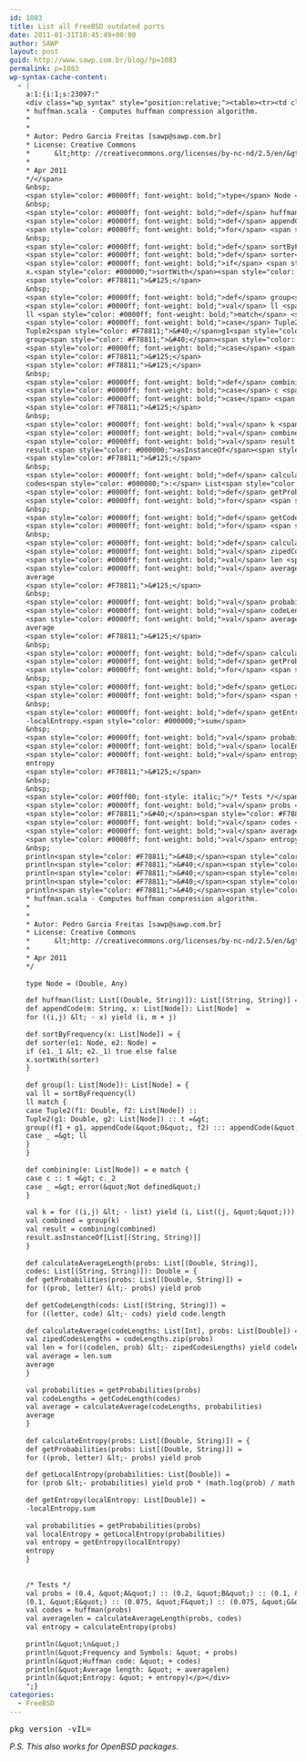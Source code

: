 ```yaml
---
id: 1083
title: List all FreeBSD outdated ports
date: 2011-01-31T10:45:49+00:00
author: SAWP
layout: post
guid: http://www.sawp.com.br/blog/?p=1083
permalink: p=1083
wp-syntax-cache-content:
  - |
    a:1:{i:1;s:23097:"
    <div class="wp_syntax" style="position:relative;"><table><tr><td class="code"><pre class="scala" style="font-family:monospace;"><span style="color: #00ff00; font-style: italic;">/**
    * huffman.scala - Computes huffman compression algorithm.
    *
    *
    * Autor: Pedro Garcia Freitas [sawp@sawp.com.br]
    * License: Creative Commons
    *      &lt;http: //creativecommons.org/licenses/by-nc-nd/2.5/en/&gt;
    *
    * Apr 2011
    */</span>
    &nbsp;
    <span style="color: #0000ff; font-weight: bold;">type</span> Node <span style="color: #000080;">=</span> <span style="color: #F78811;">&#40;</span>Double, Any<span style="color: #F78811;">&#41;</span>
    &nbsp;
    <span style="color: #0000ff; font-weight: bold;">def</span> huffman<span style="color: #F78811;">&#40;</span>list<span style="color: #000080;">:</span> List<span style="color: #F78811;">&#91;</span><span style="color: #F78811;">&#40;</span>Double, String<span style="color: #F78811;">&#41;</span><span style="color: #F78811;">&#93;</span><span style="color: #F78811;">&#41;</span><span style="color: #000080;">:</span> List<span style="color: #F78811;">&#91;</span><span style="color: #F78811;">&#40;</span>String, String<span style="color: #F78811;">&#41;</span><span style="color: #F78811;">&#93;</span> <span style="color: #000080;">=</span> <span style="color: #F78811;">&#123;</span>
    <span style="color: #0000ff; font-weight: bold;">def</span> appendCode<span style="color: #F78811;">&#40;</span>m<span style="color: #000080;">:</span> String, x<span style="color: #000080;">:</span> List<span style="color: #F78811;">&#91;</span>Node<span style="color: #F78811;">&#93;</span><span style="color: #F78811;">&#41;</span><span style="color: #000080;">:</span> List<span style="color: #F78811;">&#91;</span>Node<span style="color: #F78811;">&#93;</span>  <span style="color: #000080;">=</span>
    <span style="color: #0000ff; font-weight: bold;">for</span> <span style="color: #F78811;">&#40;</span><span style="color: #F78811;">&#40;</span>i,j<span style="color: #F78811;">&#41;</span> <span style="color: #000080;">&lt;</span> - x<span style="color: #F78811;">&#41;</span> <span style="color: #0000ff; font-weight: bold;">yield</span> <span style="color: #F78811;">&#40;</span>i, m + j<span style="color: #F78811;">&#41;</span>
    &nbsp;
    <span style="color: #0000ff; font-weight: bold;">def</span> sortByFrequency<span style="color: #F78811;">&#40;</span>x<span style="color: #000080;">:</span> List<span style="color: #F78811;">&#91;</span>Node<span style="color: #F78811;">&#93;</span><span style="color: #F78811;">&#41;</span> <span style="color: #000080;">=</span> <span style="color: #F78811;">&#123;</span>
    <span style="color: #0000ff; font-weight: bold;">def</span> sorter<span style="color: #F78811;">&#40;</span>e1<span style="color: #000080;">:</span> Node, e2<span style="color: #000080;">:</span> Node<span style="color: #F78811;">&#41;</span> <span style="color: #000080;">=</span>
    <span style="color: #0000ff; font-weight: bold;">if</span> <span style="color: #F78811;">&#40;</span>e1.<span style="color: #000080;">_</span>1 <span style="color: #000080;">&lt;</span> e2.<span style="color: #000080;">_</span>1<span style="color: #F78811;">&#41;</span> <span style="color: #0000ff; font-weight: bold;">true</span> <span style="color: #0000ff; font-weight: bold;">else</span> <span style="color: #0000ff; font-weight: bold;">false</span>
    x.<span style="color: #000000;">sortWith</span><span style="color: #F78811;">&#40;</span>sorter<span style="color: #F78811;">&#41;</span>
    <span style="color: #F78811;">&#125;</span>
    &nbsp;
    <span style="color: #0000ff; font-weight: bold;">def</span> group<span style="color: #F78811;">&#40;</span>l<span style="color: #000080;">:</span> List<span style="color: #F78811;">&#91;</span>Node<span style="color: #F78811;">&#93;</span><span style="color: #F78811;">&#41;</span><span style="color: #000080;">:</span> List<span style="color: #F78811;">&#91;</span>Node<span style="color: #F78811;">&#93;</span> <span style="color: #000080;">=</span> <span style="color: #F78811;">&#123;</span>
    <span style="color: #0000ff; font-weight: bold;">val</span> ll <span style="color: #000080;">=</span> sortByFrequency<span style="color: #F78811;">&#40;</span>l<span style="color: #F78811;">&#41;</span>
    ll <span style="color: #0000ff; font-weight: bold;">match</span> <span style="color: #F78811;">&#123;</span>
    <span style="color: #0000ff; font-weight: bold;">case</span> Tuple2<span style="color: #F78811;">&#40;</span>f1<span style="color: #000080;">:</span> Double, f2<span style="color: #000080;">:</span> List<span style="color: #F78811;">&#91;</span>Node<span style="color: #F78811;">&#93;</span><span style="color: #F78811;">&#41;</span> <span style="color: #000080;">::</span>
    Tuple2<span style="color: #F78811;">&#40;</span>g1<span style="color: #000080;">:</span> Double, g2<span style="color: #000080;">:</span> List<span style="color: #F78811;">&#91;</span>Node<span style="color: #F78811;">&#93;</span><span style="color: #F78811;">&#41;</span> <span style="color: #000080;">::</span> t <span style="color: #000080;">=&gt;</span>
    group<span style="color: #F78811;">&#40;</span><span style="color: #F78811;">&#40;</span>f1 + g1, appendCode<span style="color: #F78811;">&#40;</span><span style="color: #6666FF;">&quot;0&quot;</span>, f2<span style="color: #F78811;">&#41;</span> <span style="color: #000080;">:::</span> appendCode<span style="color: #F78811;">&#40;</span><span style="color: #6666FF;">&quot;1&quot;</span>, g2<span style="color: #F78811;">&#41;</span><span style="color: #F78811;">&#41;</span> <span style="color: #000080;">::</span> t<span style="color: #F78811;">&#41;</span>
    <span style="color: #0000ff; font-weight: bold;">case</span> <span style="color: #000080;">_</span> <span style="color: #000080;">=&gt;</span> ll
    <span style="color: #F78811;">&#125;</span>
    <span style="color: #F78811;">&#125;</span>
    &nbsp;
    <span style="color: #0000ff; font-weight: bold;">def</span> combining<span style="color: #F78811;">&#40;</span>e<span style="color: #000080;">:</span> List<span style="color: #F78811;">&#91;</span>Node<span style="color: #F78811;">&#93;</span><span style="color: #F78811;">&#41;</span> <span style="color: #000080;">=</span> e <span style="color: #0000ff; font-weight: bold;">match</span> <span style="color: #F78811;">&#123;</span>
    <span style="color: #0000ff; font-weight: bold;">case</span> c <span style="color: #000080;">::</span> t <span style="color: #000080;">=&gt;</span> c.<span style="color: #000080;">_</span>2
    <span style="color: #0000ff; font-weight: bold;">case</span> <span style="color: #000080;">_</span> <span style="color: #000080;">=&gt;</span> error<span style="color: #F78811;">&#40;</span><span style="color: #6666FF;">&quot;Not defined&quot;</span><span style="color: #F78811;">&#41;</span>
    <span style="color: #F78811;">&#125;</span>
    &nbsp;
    <span style="color: #0000ff; font-weight: bold;">val</span> k <span style="color: #000080;">=</span> <span style="color: #0000ff; font-weight: bold;">for</span> <span style="color: #F78811;">&#40;</span><span style="color: #F78811;">&#40;</span>i,j<span style="color: #F78811;">&#41;</span> <span style="color: #000080;">&lt;</span> - list<span style="color: #F78811;">&#41;</span> <span style="color: #0000ff; font-weight: bold;">yield</span> <span style="color: #F78811;">&#40;</span>i, List<span style="color: #F78811;">&#40;</span><span style="color: #F78811;">&#40;</span>j, <span style="color: #6666FF;">&quot;&quot;</span><span style="color: #F78811;">&#41;</span><span style="color: #F78811;">&#41;</span><span style="color: #F78811;">&#41;</span>
    <span style="color: #0000ff; font-weight: bold;">val</span> combined <span style="color: #000080;">=</span> group<span style="color: #F78811;">&#40;</span>k<span style="color: #F78811;">&#41;</span>
    <span style="color: #0000ff; font-weight: bold;">val</span> result <span style="color: #000080;">=</span> combining<span style="color: #F78811;">&#40;</span>combined<span style="color: #F78811;">&#41;</span>
    result.<span style="color: #000000;">asInstanceOf</span><span style="color: #F78811;">&#91;</span>List<span style="color: #F78811;">&#91;</span><span style="color: #F78811;">&#40;</span>String, String<span style="color: #F78811;">&#41;</span><span style="color: #F78811;">&#93;</span><span style="color: #F78811;">&#93;</span>
    <span style="color: #F78811;">&#125;</span>
    &nbsp;
    <span style="color: #0000ff; font-weight: bold;">def</span> calculateAverageLength<span style="color: #F78811;">&#40;</span>probs<span style="color: #000080;">:</span> List<span style="color: #F78811;">&#91;</span><span style="color: #F78811;">&#40;</span>Double, String<span style="color: #F78811;">&#41;</span><span style="color: #F78811;">&#93;</span>,
    codes<span style="color: #000080;">:</span> List<span style="color: #F78811;">&#91;</span><span style="color: #F78811;">&#40;</span>String, String<span style="color: #F78811;">&#41;</span><span style="color: #F78811;">&#93;</span><span style="color: #F78811;">&#41;</span><span style="color: #000080;">:</span> Double <span style="color: #000080;">=</span> <span style="color: #F78811;">&#123;</span>
    <span style="color: #0000ff; font-weight: bold;">def</span> getProbabilities<span style="color: #F78811;">&#40;</span>probs<span style="color: #000080;">:</span> List<span style="color: #F78811;">&#91;</span><span style="color: #F78811;">&#40;</span>Double, String<span style="color: #F78811;">&#41;</span><span style="color: #F78811;">&#93;</span><span style="color: #F78811;">&#41;</span> <span style="color: #000080;">=</span>
    <span style="color: #0000ff; font-weight: bold;">for</span> <span style="color: #F78811;">&#40;</span><span style="color: #F78811;">&#40;</span>prob, letter<span style="color: #F78811;">&#41;</span> <span style="color: #000080;">&lt;</span>- probs<span style="color: #F78811;">&#41;</span> <span style="color: #0000ff; font-weight: bold;">yield</span> prob
    &nbsp;
    <span style="color: #0000ff; font-weight: bold;">def</span> getCodeLength<span style="color: #F78811;">&#40;</span>cods<span style="color: #000080;">:</span> List<span style="color: #F78811;">&#91;</span><span style="color: #F78811;">&#40;</span>String, String<span style="color: #F78811;">&#41;</span><span style="color: #F78811;">&#93;</span><span style="color: #F78811;">&#41;</span> <span style="color: #000080;">=</span>
    <span style="color: #0000ff; font-weight: bold;">for</span> <span style="color: #F78811;">&#40;</span><span style="color: #F78811;">&#40;</span>letter, code<span style="color: #F78811;">&#41;</span> <span style="color: #000080;">&lt;</span>- cods<span style="color: #F78811;">&#41;</span> <span style="color: #0000ff; font-weight: bold;">yield</span> code.<span style="color: #000000;">length</span>
    &nbsp;
    <span style="color: #0000ff; font-weight: bold;">def</span> calculateAverage<span style="color: #F78811;">&#40;</span>codeLengths<span style="color: #000080;">:</span> List<span style="color: #F78811;">&#91;</span>Int<span style="color: #F78811;">&#93;</span>, probs<span style="color: #000080;">:</span> List<span style="color: #F78811;">&#91;</span>Double<span style="color: #F78811;">&#93;</span><span style="color: #F78811;">&#41;</span> <span style="color: #000080;">=</span> <span style="color: #F78811;">&#123;</span>
    <span style="color: #0000ff; font-weight: bold;">val</span> zipedCodesLengths <span style="color: #000080;">=</span> codeLengths.<span style="color: #000000;">zip</span><span style="color: #F78811;">&#40;</span>probs<span style="color: #F78811;">&#41;</span>
    <span style="color: #0000ff; font-weight: bold;">val</span> len <span style="color: #000080;">=</span> <span style="color: #0000ff; font-weight: bold;">for</span><span style="color: #F78811;">&#40;</span><span style="color: #F78811;">&#40;</span>codelen, prob<span style="color: #F78811;">&#41;</span> <span style="color: #000080;">&lt;</span>- zipedCodesLengths<span style="color: #F78811;">&#41;</span> <span style="color: #0000ff; font-weight: bold;">yield</span> codelen <span style="color: #000080;">*</span> prob
    <span style="color: #0000ff; font-weight: bold;">val</span> average <span style="color: #000080;">=</span> len.<span style="color: #000000;">sum</span>
    average
    <span style="color: #F78811;">&#125;</span>
    &nbsp;
    <span style="color: #0000ff; font-weight: bold;">val</span> probabilities <span style="color: #000080;">=</span> getProbabilities<span style="color: #F78811;">&#40;</span>probs<span style="color: #F78811;">&#41;</span>
    <span style="color: #0000ff; font-weight: bold;">val</span> codeLengths <span style="color: #000080;">=</span> getCodeLength<span style="color: #F78811;">&#40;</span>codes<span style="color: #F78811;">&#41;</span>
    <span style="color: #0000ff; font-weight: bold;">val</span> average <span style="color: #000080;">=</span> calculateAverage<span style="color: #F78811;">&#40;</span>codeLengths, probabilities<span style="color: #F78811;">&#41;</span>
    average
    <span style="color: #F78811;">&#125;</span>
    &nbsp;
    <span style="color: #0000ff; font-weight: bold;">def</span> calculateEntropy<span style="color: #F78811;">&#40;</span>probs<span style="color: #000080;">:</span> List<span style="color: #F78811;">&#91;</span><span style="color: #F78811;">&#40;</span>Double, String<span style="color: #F78811;">&#41;</span><span style="color: #F78811;">&#93;</span><span style="color: #F78811;">&#41;</span> <span style="color: #000080;">=</span> <span style="color: #F78811;">&#123;</span>
    <span style="color: #0000ff; font-weight: bold;">def</span> getProbabilities<span style="color: #F78811;">&#40;</span>probs<span style="color: #000080;">:</span> List<span style="color: #F78811;">&#91;</span><span style="color: #F78811;">&#40;</span>Double, String<span style="color: #F78811;">&#41;</span><span style="color: #F78811;">&#93;</span><span style="color: #F78811;">&#41;</span> <span style="color: #000080;">=</span>
    <span style="color: #0000ff; font-weight: bold;">for</span> <span style="color: #F78811;">&#40;</span><span style="color: #F78811;">&#40;</span>prob, letter<span style="color: #F78811;">&#41;</span> <span style="color: #000080;">&lt;</span>- probs<span style="color: #F78811;">&#41;</span> <span style="color: #0000ff; font-weight: bold;">yield</span> prob
    &nbsp;
    <span style="color: #0000ff; font-weight: bold;">def</span> getLocalEntropy<span style="color: #F78811;">&#40;</span>probabilities<span style="color: #000080;">:</span> List<span style="color: #F78811;">&#91;</span>Double<span style="color: #F78811;">&#93;</span><span style="color: #F78811;">&#41;</span> <span style="color: #000080;">=</span>
    <span style="color: #0000ff; font-weight: bold;">for</span> <span style="color: #F78811;">&#40;</span>prob <span style="color: #000080;">&lt;</span>- probabilities<span style="color: #F78811;">&#41;</span> <span style="color: #0000ff; font-weight: bold;">yield</span> prob <span style="color: #000080;">*</span> <span style="color: #F78811;">&#40;</span>math.<span style="color: #000000;">log</span><span style="color: #F78811;">&#40;</span>prob<span style="color: #F78811;">&#41;</span> / math.<span style="color: #000000;">log</span><span style="color: #F78811;">&#40;</span><span style="color: #F78811;">2.0</span><span style="color: #F78811;">&#41;</span><span style="color: #F78811;">&#41;</span>
    &nbsp;
    <span style="color: #0000ff; font-weight: bold;">def</span> getEntropy<span style="color: #F78811;">&#40;</span>localEntropy<span style="color: #000080;">:</span> List<span style="color: #F78811;">&#91;</span>Double<span style="color: #F78811;">&#93;</span><span style="color: #F78811;">&#41;</span> <span style="color: #000080;">=</span>
    -localEntropy.<span style="color: #000000;">sum</span>
    &nbsp;
    <span style="color: #0000ff; font-weight: bold;">val</span> probabilities <span style="color: #000080;">=</span> getProbabilities<span style="color: #F78811;">&#40;</span>probs<span style="color: #F78811;">&#41;</span>
    <span style="color: #0000ff; font-weight: bold;">val</span> localEntropy <span style="color: #000080;">=</span> getLocalEntropy<span style="color: #F78811;">&#40;</span>probabilities<span style="color: #F78811;">&#41;</span>
    <span style="color: #0000ff; font-weight: bold;">val</span> entropy <span style="color: #000080;">=</span> getEntropy<span style="color: #F78811;">&#40;</span>localEntropy<span style="color: #F78811;">&#41;</span>
    entropy
    <span style="color: #F78811;">&#125;</span>
    &nbsp;
    &nbsp;
    <span style="color: #00ff00; font-style: italic;">/* Tests */</span>
    <span style="color: #0000ff; font-weight: bold;">val</span> probs <span style="color: #000080;">=</span> <span style="color: #F78811;">&#40;</span><span style="color: #F78811;">0.4</span>, <span style="color: #6666FF;">&quot;A&quot;</span><span style="color: #F78811;">&#41;</span> <span style="color: #000080;">::</span> <span style="color: #F78811;">&#40;</span><span style="color: #F78811;">0.2</span>, <span style="color: #6666FF;">&quot;B&quot;</span><span style="color: #F78811;">&#41;</span> <span style="color: #000080;">::</span> <span style="color: #F78811;">&#40;</span><span style="color: #F78811;">0.1</span>, <span style="color: #6666FF;">&quot;C&quot;</span><span style="color: #F78811;">&#41;</span> <span style="color: #000080;">::</span> <span style="color: #F78811;">&#40;</span><span style="color: #F78811;">0.05</span>, <span style="color: #6666FF;">&quot;D&quot;</span><span style="color: #F78811;">&#41;</span> <span style="color: #000080;">::</span>
    <span style="color: #F78811;">&#40;</span><span style="color: #F78811;">0.1</span>, <span style="color: #6666FF;">&quot;E&quot;</span><span style="color: #F78811;">&#41;</span> <span style="color: #000080;">::</span> <span style="color: #F78811;">&#40;</span><span style="color: #F78811;">0.075</span>, <span style="color: #6666FF;">&quot;F&quot;</span><span style="color: #F78811;">&#41;</span> <span style="color: #000080;">::</span> <span style="color: #F78811;">&#40;</span><span style="color: #F78811;">0.075</span>, <span style="color: #6666FF;">&quot;G&quot;</span><span style="color: #F78811;">&#41;</span> <span style="color: #000080;">::</span> Nil
    <span style="color: #0000ff; font-weight: bold;">val</span> codes <span style="color: #000080;">=</span> huffman<span style="color: #F78811;">&#40;</span>probs<span style="color: #F78811;">&#41;</span>
    <span style="color: #0000ff; font-weight: bold;">val</span> averagelen <span style="color: #000080;">=</span> calculateAverageLength<span style="color: #F78811;">&#40;</span>probs, codes<span style="color: #F78811;">&#41;</span>
    <span style="color: #0000ff; font-weight: bold;">val</span> entropy <span style="color: #000080;">=</span> calculateEntropy<span style="color: #F78811;">&#40;</span>probs<span style="color: #F78811;">&#41;</span>
    &nbsp;
    println<span style="color: #F78811;">&#40;</span><span style="color: #6666FF;">&quot;<span style="color: #6666ff; font-weight: bold;">\n</span>&quot;</span><span style="color: #F78811;">&#41;</span>
    println<span style="color: #F78811;">&#40;</span><span style="color: #6666FF;">&quot;Frequency and Symbols: &quot;</span> + probs<span style="color: #F78811;">&#41;</span>
    println<span style="color: #F78811;">&#40;</span><span style="color: #6666FF;">&quot;Huffman code: &quot;</span> + codes<span style="color: #F78811;">&#41;</span>
    println<span style="color: #F78811;">&#40;</span><span style="color: #6666FF;">&quot;Average length: &quot;</span> + averagelen<span style="color: #F78811;">&#41;</span>
    println<span style="color: #F78811;">&#40;</span><span style="color: #6666FF;">&quot;Entropy: &quot;</span> + entropy<span style="color: #F78811;">&#41;</span></pre></td></tr></table><p class="theCode" style="display:none;">/**
    * huffman.scala - Computes huffman compression algorithm.
    *
    *
    * Autor: Pedro Garcia Freitas [sawp@sawp.com.br]
    * License: Creative Commons
    *      &lt;http: //creativecommons.org/licenses/by-nc-nd/2.5/en/&gt;
    *
    * Apr 2011
    */
    
    type Node = (Double, Any)
    
    def huffman(list: List[(Double, String)]): List[(String, String)] = {
    def appendCode(m: String, x: List[Node]): List[Node]  =
    for ((i,j) &lt; - x) yield (i, m + j)
    
    def sortByFrequency(x: List[Node]) = {
    def sorter(e1: Node, e2: Node) =
    if (e1._1 &lt; e2._1) true else false
    x.sortWith(sorter)
    }
    
    def group(l: List[Node]): List[Node] = {
    val ll = sortByFrequency(l)
    ll match {
    case Tuple2(f1: Double, f2: List[Node]) ::
    Tuple2(g1: Double, g2: List[Node]) :: t =&gt;
    group((f1 + g1, appendCode(&quot;0&quot;, f2) ::: appendCode(&quot;1&quot;, g2)) :: t)
    case _ =&gt; ll
    }
    }
    
    def combining(e: List[Node]) = e match {
    case c :: t =&gt; c._2
    case _ =&gt; error(&quot;Not defined&quot;)
    }
    
    val k = for ((i,j) &lt; - list) yield (i, List((j, &quot;&quot;)))
    val combined = group(k)
    val result = combining(combined)
    result.asInstanceOf[List[(String, String)]]
    }
    
    def calculateAverageLength(probs: List[(Double, String)],
    codes: List[(String, String)]): Double = {
    def getProbabilities(probs: List[(Double, String)]) =
    for ((prob, letter) &lt;- probs) yield prob
    
    def getCodeLength(cods: List[(String, String)]) =
    for ((letter, code) &lt;- cods) yield code.length
    
    def calculateAverage(codeLengths: List[Int], probs: List[Double]) = {
    val zipedCodesLengths = codeLengths.zip(probs)
    val len = for((codelen, prob) &lt;- zipedCodesLengths) yield codelen * prob
    val average = len.sum
    average
    }
    
    val probabilities = getProbabilities(probs)
    val codeLengths = getCodeLength(codes)
    val average = calculateAverage(codeLengths, probabilities)
    average
    }
    
    def calculateEntropy(probs: List[(Double, String)]) = {
    def getProbabilities(probs: List[(Double, String)]) =
    for ((prob, letter) &lt;- probs) yield prob
    
    def getLocalEntropy(probabilities: List[Double]) =
    for (prob &lt;- probabilities) yield prob * (math.log(prob) / math.log(2.0))
    
    def getEntropy(localEntropy: List[Double]) =
    -localEntropy.sum
    
    val probabilities = getProbabilities(probs)
    val localEntropy = getLocalEntropy(probabilities)
    val entropy = getEntropy(localEntropy)
    entropy
    }
    
    
    /* Tests */
    val probs = (0.4, &quot;A&quot;) :: (0.2, &quot;B&quot;) :: (0.1, &quot;C&quot;) :: (0.05, &quot;D&quot;) ::
    (0.1, &quot;E&quot;) :: (0.075, &quot;F&quot;) :: (0.075, &quot;G&quot;) :: Nil
    val codes = huffman(probs)
    val averagelen = calculateAverageLength(probs, codes)
    val entropy = calculateEntropy(probs)
    
    println(&quot;\n&quot;)
    println(&quot;Frequency and Symbols: &quot; + probs)
    println(&quot;Huffman code: &quot; + codes)
    println(&quot;Average length: &quot; + averagelen)
    println(&quot;Entropy: &quot; + entropy)</p></div>
    ";}
categories:
  - FreeBSD
---
```

<pre lang="bash">pkg_version -vIL=</pre>

_P.S. This also works for OpenBSD packages_.
